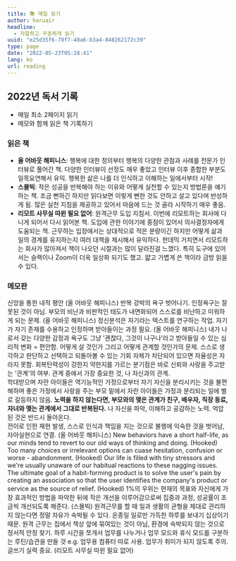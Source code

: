 ```yaml
---
title: 📚 매일 읽기
author: haruair
headline:
  - 자잘하고 꾸준하게 읽기
uuid: "e25d35f6-70f7-48a6-b3a4-848262172c39"
type: page
date: "2022-05-23T05:28:41"
lang: ko
url: reading
---
```


## 2022년 독서 기록

- 매일 최소 2페이지 읽기
- 메모와 함께 읽은 책 기록하기


### 읽은 책

- **올 어바웃 해피니스**: 행복에 대한 정의부터 행복의 다양한 관점과 사례를 전문가 인터뷰로 풀어간 책. 다양한 인터뷰이 선정도 매우 좋았고 인터뷰 이후 종합한 부분도 일목요연해서 유익. 행복한 삶은 나를 더 인식하고 이해하는 일에서부터 시작!
- **스몰빅**: 작은 성공을 반복해야 하는 이유와 어떻게 실천할 수 있는지 방법론을 얘기하는 책. 조금 뻔하긴 하지만 읽다보면 이렇게 뻔한 것도 안하고 살고 있다며 반성하게 됨. 많은 실천 지침을 제공하고 있어서 마음에 드는 것 골라 시작하기 매우 좋음.
- **리모트 사무실 따윈 필요 없어**: 원격근무 도입 지침서. 이번에 리모트하는 회사에 다니게 되어서 다시 읽어본 책. 도입에 관한 이야기에 중점이 있어서 의사결정자에게 도움되는 책. 근무하는 입장에서는 상대적으로 적은 분량이긴 하지만 어떻게 삶과 일의 경계를 유지하는지 여러 대책을 제시해서 유익하다. 판데믹 거치면서 리모트하는 회사가 많아져서 책이 나오던 시절과는 많이 달라진걸 느꼈다. 특히 도구에 있어서는 슬랙이나 Zoom이 더욱 일상화 되기도 했고. 얇고 가볍게 쓴 책이라 금방 읽을 수 있다.

### 메모판

<tile-calendar 
  start-date="2022-05-23"
  end-date="2022-12-31">
  <log date="2022-05-23">신앙을 통한 내적 평안 (올 어바웃 해피니스)</log>
  <log date="2022-05-24">반복 강박의 욕구 벗어나기. 인정욕구는 잘못된 것이 아님.
  부모의 비난과 비판적인 태도가 내면화되어 스스로를 비난하고 미워하게 되는 문제. (올 어바웃 해피니스)</log>
  <log date="2022-05-25">정신분석은 자기라는 텍스트를 연구하는 작업.
  자기가 자기 존재를 수용하고 인정하며 받아들이는 과정 필요. (올 어바웃 해피니스)</log>
  <log date="2022-05-30">
  내가 나로서 갖는 다양한 감정과 욕구도 그냥 '괜찮다, 그것이 나구나'라고 받아들일 수 있는 심리적 변화 = 편안함.
  어떻게 살 것인가 그리고 어떻게 관계할 것인가의 문제.
  스스로 생각하고 판단하고 선택하고 되돌아볼 수 있는 기회 자체가 차단되어 있으면 자율성은 자라지 못함.
  회복탄력성이 강한지 약한지를 가르는 분기점은 바로 신뢰와 사랑을 주고받는 '관계'의 여부.
  관계 중에서 가장 중요한 것, 나 자신과의 관계.
  <br />
  학대받으며 자란 아이들은 역기능적인 가정으로부터 자기 자신을 분리시키는 것을 불편해하며 좋은 가정에서 사랑을 주는 부모 밑에서 자란 아이들은 가정과 분리되는 일에 별로 갈등하지 않음. 
  **노력을 하지 않는다면, 부모와의 맺은 관계가 친구, 배우자, 직장 동료, 자녀와 맺는 관계에서 그대로 반복된다.** 나 자신을 파악, 이해하고 공감하는 노력. 억압된 것은 반드시 돌아온다.<br />
  전이로 인한 재현 발생, 스스로 인식과 책임을 지는 것으로 불행에 익숙한 것을 벗어남, 자아실현으로 연결. (올 어바웃 해피니스)</log>
  <log date="2022-05-31">New behaviors have a short half-life, as our minds tend to revert to our old ways of thinking and doing. (Hooked)</log>
  <log date="2022-06-02">Too many choices or irrelevant options can cuase hesitation, confusion or worse - abandonment. (Hooked)</log>
  <log date="2022-06-06">Our life is filled with tiny stressors and we're usually unaware of our habitual reactions to these nagging issues.
  <br />
  The ultimate goal of a habit-forming product is to solve the user's pain by creating an association so that the user identifies the company's product or service as the source of relief.
  (Hooked)</log>
  <log date="2022-06-09">1%의 우위는 현재의 목표와 자신에게 가장 효과적인 방법을 파악한 뒤에 작은 개선을 이루어감으로써 집중과 과정, 성공률이 조금씩 개선되도록 해준다. (스몰빅)</log>
  <log date="2022-06-11">
  원격근무를 할 때 일과 생활의 균형을 제대로 관리하지 않는다면 정말 자유가 속박될 수 있다. 온종일 일로만 가득찬 하루를 보내기 십상이기 때문.
  원격 근무는 집에서 책상 앞에 묶여있는 것이 아님, 환경에 속박되지 않는 것으로 정서적 안정 찾기.
  하루 시간을 쪼개서 업무를 나누거나 업무 모드와 휴식 모드를 구분하는 루틴/습관을 만들 것 e.g. 업무용 컴퓨터 따로 사용.
  업무가 취미가 되지 않도록 주의.
  글쓰기 실력 중요. (리모트 사무실 따윈 필요 없어)
  </log>
</tile-calendar>
